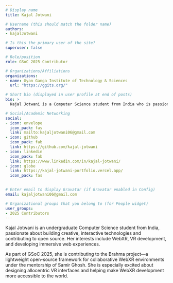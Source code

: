 ```yaml
---
# Display name
title: Kajal Jotwani

# Username (this should match the folder name)
authors:
- kajalJotwani

# Is this the primary user of the site?
superuser: false

# Role/position
role: GSoC 2025 Contributor 

# Organizations/Affiliations
organizations:
- name: Gyan Ganga Institute of Technology & Sciences 
  url: "https://ggits.org/"

# Short bio (displayed in user profile at end of posts)
bio: >
  Kajal Jotwani is a Computer Science student from India who is passionate about learning and contributing to open-source.

# Social/Academic Networking
social:
- icon: envelope
  icon_pack: fas
  link: mailto:kajaljotwani06@gmail.com
- icon: github
  icon_pack: fab
  link: https://github.com/kajal-jotwani
- icon: linkedin
  icon_pack: fab
  link: https://www.linkedin.com/in/kajal-jotwani/
- icon: globe
  link: https://kajal-jotwani-portfolio.vercel.app/
  icon_pack: fas
  

# Enter email to display Gravatar (if Gravatar enabled in Config)
email: kajaljotwani06@gmail.com

# Organizational groups that you belong to (for People widget)
user_groups:
- 2025 Contributors
---
```


  Kajal Jotwani is an undergraduate Computer Science student from India, passionate about building creative, interactive technologies and contributing to open source. Her interests include WebXR, VR development, and developing immersive web experiences.

  As part of GSoC 2025, she is contributing to the Brahma project—a lightweight open-source framework for collaborative WebXR environments under the mentorship of Samir Ghosh. She is especially excited about designing allocentric VR interfaces and helping make WebXR development more accessible to the world.

